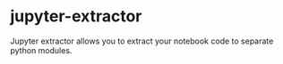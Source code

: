 # jupyter-extractor
Jupyter extractor allows you to extract your notebook code to separate python modules.

